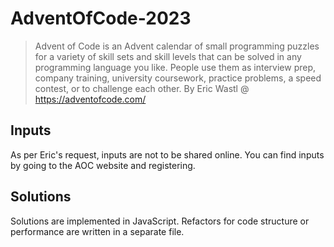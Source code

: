 # AdventOfCode-2023

> Advent of Code is an Advent calendar of small programming puzzles for a variety of skill sets and skill levels that can be solved in any programming language you like. People use them as interview prep, company training, university coursework, practice problems, a speed contest, or to challenge each other.
By Eric Wastl @ https://adventofcode.com/

## Inputs
As per Eric's request, inputs are not to be shared online. You can find inputs by going to the AOC website and registering.

## Solutions
Solutions are implemented in JavaScript. Refactors for code structure or performance are written in a separate file.
